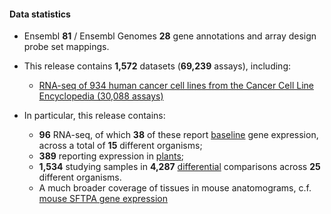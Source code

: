 #### Data statistics

- Ensembl **81** / Ensembl Genomes **28** gene annotations and array design probe set mappings.
- This release contains **1,572** datasets (**69,239** assays), including:
    - [RNA-seq of 934 human cancer cell lines from the Cancer Cell Line Encyclopedia (30,088 assays)](https://www.ebi.ac.uk/gxa/experiments/E-MTAB-2770)

- In particular, this release contains:
    - **96** RNA-seq, of which **38** of these report [baseline](https://www.ebi.ac.uk/gxa/baseline/experiments) gene expression, across a total of **15** different organisms;
    - **389** reporting expression in [plants](https://www.ebi.ac.uk/gxa/plant/experiments);
    - **1,534** studying samples in **4,287** [differential](https://www.ebi.ac.uk/gxa/help/index.html#differential-expression) comparisons across **25** different organisms.
    - A much broader coverage of tissues in mouse anatomograms, c.f. [mouse SFTPA gene expression](https://www.ebi.ac.uk/gxa/genes/ENSMUSG00000022097)